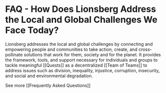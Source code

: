 # FAQ - How Does Lionsberg Address the Local and Global Challenges We Face Today?

Lionsberg addresses the local and global challenges by connecting and empowering people and communities to take action, create, and cross-pollinate solutions that work for them, society and for the planet. It provides the framework, tools, and support necessary for individuals and groups to tackle meaningful [[Quests]] as a decentralized [[Team of Teams]] to address issues such as division, inequality, injustice, corruption, insecurity, and social and environmental degradation. 

See more [[Frequently Asked Questions]]  